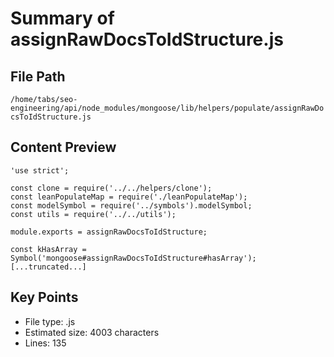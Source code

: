 # Summary of assignRawDocsToIdStructure.js
  
## File Path
`/home/tabs/seo-engineering/api/node_modules/mongoose/lib/helpers/populate/assignRawDocsToIdStructure.js`

## Content Preview
```
'use strict';

const clone = require('../../helpers/clone');
const leanPopulateMap = require('./leanPopulateMap');
const modelSymbol = require('../symbols').modelSymbol;
const utils = require('../../utils');

module.exports = assignRawDocsToIdStructure;

const kHasArray = Symbol('mongoose#assignRawDocsToIdStructure#hasArray');
[...truncated...]
```

## Key Points
- File type: .js
- Estimated size: 4003 characters
- Lines: 135
